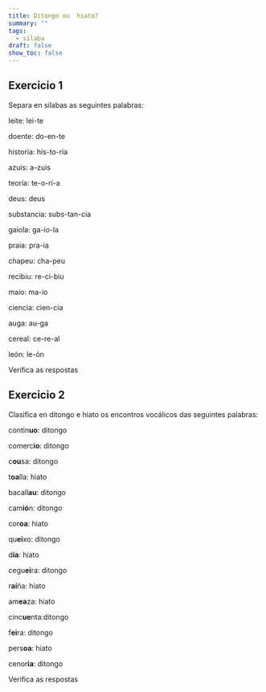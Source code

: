 ```yaml
---
title: Ditongo ou  hiato?
summary: ""
tags:
  - silaba
draft: false
show_toc: false
---
```

## Exercicio 1

Separa en sílabas as seguintes palabras:

leite: <e-answer readonly>lei-te</e-answer>

doente: <e-answer>do-en-te</e-answer>

historia: <e-answer>his-to-ria</e-answer>

azuis: <e-answer>a-zuis</e-answer>

teoría: <e-answer>te-o-rí-a</e-answer>

deus: <e-answer>deus</e-answer>

substancia: <e-answer>subs-tan-cia</e-answer>

gaiola: <e-answer>ga-io-la</e-answer>

praia: <e-answer>pra-ia</e-answer>

chapeu: <e-answer>cha-peu</e-answer>

recibiu: <e-answer>re-ci-biu</e-answer>

maio: <e-answer>ma-io</e-answer>

ciencia: <e-answer>cien-cia</e-answer>

auga: <e-answer>au-ga</e-answer>

cereal: <e-answer>ce-re-al</e-answer>

león: <e-answer>le-ón</e-answer>

<e-validate>Verifica as respostas</e-validate>

## Exercicio 2

Clasifica en ditongo e hiato os encontros vocálicos das seguintes palabras:

contin**uo**: <e-answer readonly>ditongo</e-answer>

comerc**io**: <e-answer>ditongo</e-answer>

c**ou**sa: <e-answer>ditongo</e-answer>

t**oa**lla: <e-answer>hiato</e-answer>

bacall**au**: <e-answer>ditongo</e-answer>

cam**ió**n: <e-answer>ditongo</e-answer>

cor**oa**: <e-answer>hiato</e-answer>

qu**ei**xo: <e-answer>ditongo</e-answer>

d**ía**: <e-answer>hiato</e-answer>

cegu**ei**ra: <e-answer>ditongo</e-answer>

r**aí**ña: <e-answer>hiato</e-answer>

am**ea**za: <e-answer>hiato</e-answer>

cinc**ue**nta:<e-answer>ditongo</e-answer>

f**ei**ra: <e-answer>ditongo</e-answer>

pers**oa**: <e-answer>hiato</e-answer>

cenor**ia**: <e-answer>ditongo</e-answer>

<e-validate>Verifica as respostas</e-validate>